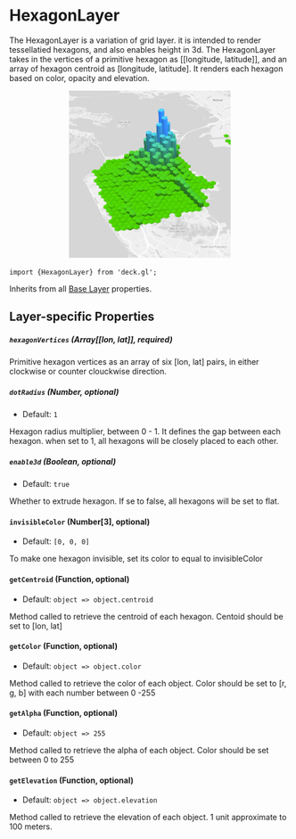 # HexagonLayer

The HexagonLayer is a variation of grid layer. it is intended to render tessellatied hexagons,
and also enables height in 3d. The HexagonLayer takes in the vertices of a primitive
hexagon as [[longitude, latitude]], and an array of hexagon centroid as [longitude, latitude].
It renders each hexagon based on color, opacity and elevation.

<div align="center">
  <img height="300" src="/demo/src/static/images/hexagon-layer.png" />
</div>

    import {HexagonLayer} from 'deck.gl';

Inherits from all [Base Layer](/docs/layers/base-layer.md) properties.

## Layer-specific Properties

##### `hexagonVertices` (Array[[lon, lat]], required)

Primitive hexagon vertices as an array of six [lon, lat] pairs,
in either clockwise or counter clouckwise direction.

##### `dotRadius` (Number, optional)

- Default: `1`

Hexagon radius multiplier, between 0 - 1. It defines the gap between each hexagon.
when set to 1, all hexagons will be closely placed to each other.

##### `enable3d` (Boolean, optional)

- Default: `true`

Whether to extrude hexagon. If se to false, all hexagons will be set to flat.

#### `invisibleColor` (Number[3], optional)

- Default: `[0, 0, 0]`

To make one hexagon invisible, set its color to equal to invisibleColor

#### `getCentroid` (Function, optional)

- Default: `object => object.centroid`

Method called to retrieve the centroid of each hexagon. Centoid should be set to [lon, lat]

#### `getColor` (Function, optional)

- Default: `object => object.color`

Method called to retrieve the color of each object. Color should be set to [r, g, b]
with each number between 0 -255

#### `getAlpha` (Function, optional)

- Default: `object => 255`

Method called to retrieve the alpha of each object. Color should be set between 0 to 255

#### `getElevation` (Function, optional)

- Default: `object => object.elevation`

Method called to retrieve the elevation of each object. 1 unit approximate to 100 meters.
